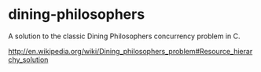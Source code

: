 dining-philosophers
===================

A solution to the classic Dining Philosophers concurrency problem in C.

http://en.wikipedia.org/wiki/Dining_philosophers_problem#Resource_hierarchy_solution
